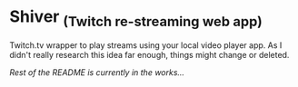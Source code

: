 # Shiver <sub>(Twitch re-streaming web app)</sub>

Twitch.tv wrapper to play streams using your local video player app. As I didn't really research this idea far enough, things might change or deleted. 

*Rest of the README is currently in the works...*
